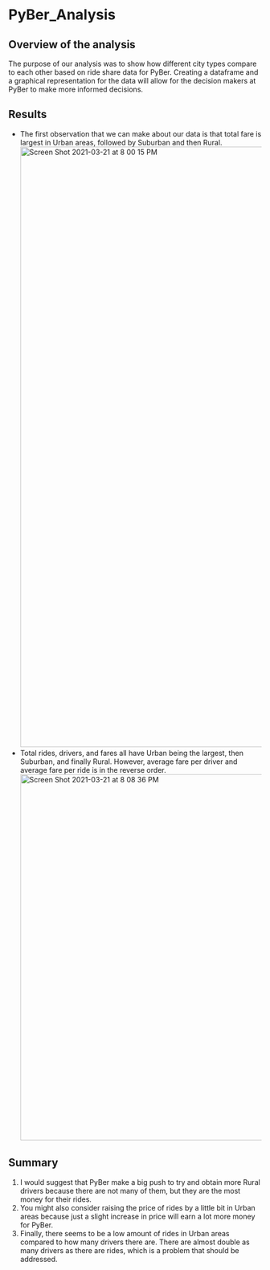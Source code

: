 # PyBer_Analysis
## Overview of the analysis
  The purpose of our analysis was to show how different city types compare to each other based on ride share data for PyBer. Creating a dataframe and a graphical representation for the data will allow for the decision makers at PyBer to make more informed decisions. 
## Results 
- The first observation that we can make about our data is that total fare is largest in Urban areas, followed by Suburban and then Rural.
  <img width="1196" alt="Screen Shot 2021-03-21 at 8 00 15 PM" src="https://user-images.githubusercontent.com/75695931/111931096-181e0680-8a80-11eb-83e0-c019bade666f.png">
- Total rides, drivers, and fares all have Urban being the largest, then Suburban, and finally Rural. However, average fare per driver and average fare per ride is in the reverse order. 
  <img width="729" alt="Screen Shot 2021-03-21 at 8 08 36 PM" src="https://user-images.githubusercontent.com/75695931/111931861-ca0a0280-8a81-11eb-981b-a3cbcc29a22a.png">
## Summary
1. I would suggest that PyBer make a big push to try and obtain more Rural drivers because there are not many of them, but they are the most money for their rides. 
2. You might also consider raising the price of rides by a little bit in Urban areas because just a slight increase in price will earn a lot more money for PyBer.
3. Finally, there seems to be a low amount of rides in Urban areas compared to how many drivers there are. There are almost double as many drivers as there are rides, which is a problem that should be addressed. 


